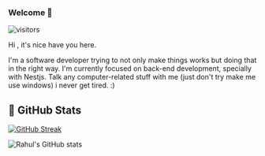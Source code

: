 
### Welcome 👋
 ![visitors](https://visitor-badge.laobi.icu/badge?page_id=diegoreis42-badge)

Hi , it's nice have you here.

I'm a software developer trying to not only make things works
but doing that in the right way. I'm currently focused on back-end development, specially with Nestjs. Talk any computer-related stuff with me (just don't try make me use windows) i never get tired. :)

## 💪 GitHub Stats

[![GitHub Streak](http://github-readme-streak-stats.herokuapp.com?user=diegoreis42&theme=dark&hide_border=true&mode=weekly&hide_total_contributions=true)](https://git.io/streak-stats)

![Rahul's GitHub stats](https://github-readme-stats.vercel.app/api?username=diegoreis42&show_icons=true&theme=radical)
